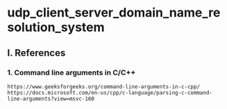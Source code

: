 # udp_client_server_domain_name_resolution_system
## I. References
### 1. Command line arguments in C/C++
```
https://www.geeksforgeeks.org/command-line-arguments-in-c-cpp/
https://docs.microsoft.com/en-us/cpp/c-language/parsing-c-command-line-arguments?view=msvc-160
```
